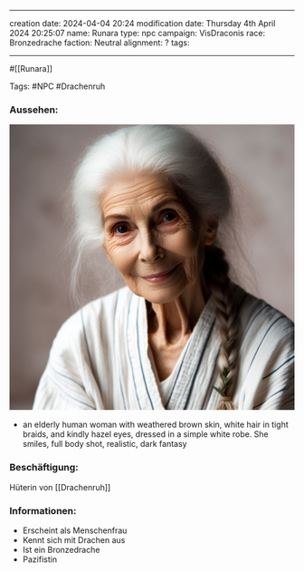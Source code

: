 
--- 
creation date: 2024-04-04 20:24 
modification date: Thursday 4th April 2024 20:25:07 
name: Runara
type: npc 
campaign: VisDraconis
race: Bronzedrache
faction: Neutral
alignment: ?
tags:

--- 

#[[Runara]]

Tags: #NPC #Drachenruh

### Aussehen:
![](../assets/images/NPCs/Runara.png)
- an elderly human woman with weathered brown skin, white hair in tight braids, and kindly hazel eyes, dressed in a simple white robe. She smiles, full body shot, realistic, dark fantasy

### Beschäftigung:
Hüterin von [[Drachenruh]]

### Informationen:
- Erscheint als Menschenfrau
- Kennt sich mit Drachen aus
- Ist ein Bronzedrache
- Pazifistin
